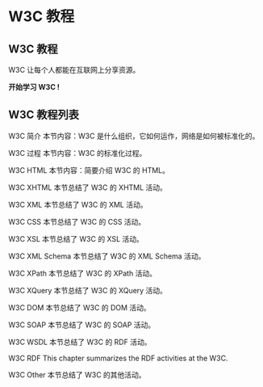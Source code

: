 # W3C 教程

## W3C 教程

W3C 让每个人都能在互联网上分享资源。

**开始学习 W3C !**

## W3C 教程列表

W3C 简介
本节内容：W3C 是什么组织，它如何运作，网络是如何被标准化的。

W3C 过程
本节内容：W3C 的标准化过程。

W3C HTML
本节内容：简要介绍 W3C 的 HTML。

W3C XHTML
本节总结了 W3C 的 XHTML 活动。

W3C XML
本节总结了 W3C 的 XML 活动。

W3C CSS
本节总结了 W3C 的 CSS 活动。

W3C XSL
本节总结了 W3C 的 XSL 活动。

W3C XML Schema
本节总结了 W3C 的 XML Schema 活动。

W3C XPath
本节总结了 W3C 的 XPath 活动。

W3C XQuery
本节总结了 W3C 的 XQuery 活动。

W3C DOM
本节总结了 W3C 的 DOM 活动。

W3C SOAP
本节总结了 W3C 的 SOAP 活动。

W3C WSDL
本节总结了 W3C 的 RDF 活动。

W3C RDF
This chapter summarizes the RDF activities at the W3C.

W3C Other
本节总结了 W3C 的其他活动。